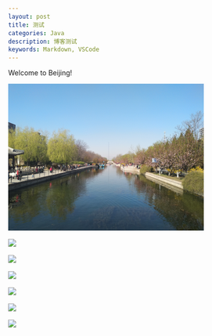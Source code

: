 ```yaml
---
layout: post
title: 测试
categories: Java
description: 博客测试
keywords: Markdown, VSCode
---
```


Welcome to Beijing!

![](/images/posts/beijing/1.png)

![](/images/posts/beijing/2.jpg)

![](/images/posts/beijing/3.jpg)

![](/images/posts/beijing/4.jpg)

![](/images/posts/beijing/5.jpg)

![](/images/posts/beijing/6.jpg)

![](/images/posts/beijing/7.jpg)
